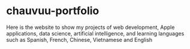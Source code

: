 # chauvuu-portfolio
Here is the website to show my projects of web development, Apple applications, data science, artificial intelligence, and learning languages such as Spanish, French, Chinese, Vietnamese and English
